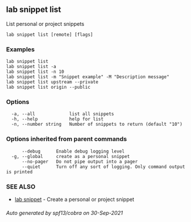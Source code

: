 ## lab snippet list

List personal or project snippets

```
lab snippet list [remote] [flags]
```

### Examples

```
lab snippet list
lab snippet list -a
lab snippet list -n 10
lab snippet list -m "Snippet example" -M "Description message"
lab snippet list upstream --private
lab snippet list origin --public
```

### Options

```
  -a, --all             list all snippets
  -h, --help            help for list
  -n, --number string   Number of snippets to return (default "10")
```

### Options inherited from parent commands

```
      --debug      Enable debug logging level
  -g, --global     create as a personal snippet
      --no-pager   Do not pipe output into a pager
      --quiet      Turn off any sort of logging. Only command output is printed
```

### SEE ALSO

* [lab snippet](lab_snippet.md)	 - Create a personal or project snippet

###### Auto generated by spf13/cobra on 30-Sep-2021
